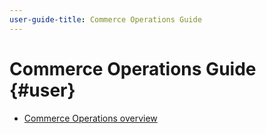 ```yaml
---
user-guide-title: Commerce Operations Guide
---
```


# Commerce Operations Guide {#user}

- [Commerce Operations overview](overview.md)
